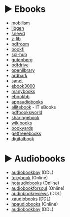 # ► Ebooks

-   [mobilism](https://forum.mobilism.org)
-   [libgen](https://libgen.pw)
-   [snewd](https://snewd.com)
-   [z-lib](https://z-lib.org/)
-   [pdfroom](https://pdfroom.com)
-   [bookfi](https://en.bookfi.net)
-   [sci-hub](https://sci-hub.se)
-   [gutenberg](https://www.gutenberg.org)
-   [pdfdrive](https://pdfdrive.com)
-   [openlibrary](https://openlibrary.org)
-   [ardbark](https://ardbark.com)
-   [sanet](https://sanet.ws/books)
-   [ebook3000](https://ebook3000.com)
-   [manybooks](https://manybooks.net)
-   [ebookbb](https://ebookbb.com)
-   [appaudiobooks](https://appaudiobooks.com/)
-   [allitebook](https://allitebook.xyz/) - IT eBooks
-   [pdfbooksworld](https://pdfbooksworld.com)
-   [sharingebook](https://sharingebook.com)
-   [wikibooks](https://wikibooks.org)
-   [bookyards](https://bookyards.com/en)
-   [getfreeebooks](https://getfreeebooks.com)
-   [digitalbook](https://www.digitalbook.io)

# ► Audiobooks

-   [audiobookbay](http://audiobookbay.ws/) (DDL)
-   [tokybook](https://tokybook.com/) (Online)
-   [hotaudiobooks](https://hotaudiobooks.com) (Online)
-   [audiobookforsoul](https://audiobookforsoul.net/) (Online)
-   [audiobookreviews](https://audiobookreviews.com) (DDL)
-   [xaudiobooks](https://xaudiobooks.com) (DDL)
-   [hpaudiobooks](hpaudiobooks.club) (Online)
-   [audiobookbay](http://audiobookbay.nl/) (DDL)
